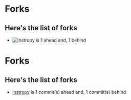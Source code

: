 # Forks
## Here's the list of forks
- ![instropy](https://avatars.githubusercontent.com/u/1163931?v=4) is 1 ahead and, 1 behind
 
# Forks
## Here's the list of forks
- [instropy](https://avatars.githubusercontent.com/u/1163931?v=4) is 1 commit(s) ahead and, 1 commit(s) behind
 
